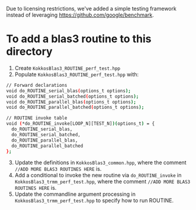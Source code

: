 Due to licensing restrictions, we've added a simple testing framework instead of
leveraging https://github.com/google/benchmark.
# To add a blas3 routine to this directory
1. Create `KokkosBlas3_ROUTINE_perf_test.hpp`
2. Populate `KokkosBlas3_ROUTINE_perf_test.hpp` with:
```bash
// Forward declarations
void do_ROUTINE_serial_blas(options_t options);
void do_ROUTINE_serial_batched(options_t options);
void do_ROUTINE_parallel_blas(options_t options);
void do_ROUTINE_parallel_batched(options_t options);

// ROUTINE invoke table
void (*do_ROUTINE_invoke[LOOP_N][TEST_N])(options_t) = {
  do_ROUTINE_serial_blas,
  do_ROUTINE_serial_batched,
  do_ROUTINE_parallel_blas,
  do_ROUTINE_parallel_batched
};
```
3. Update the definitions in `KokkosBlas3_common.hpp`, where the comment `//ADD MORE BLAS3 ROUTINES HERE` is.
4. Add a conditional to invoke the new routine via `do_ROUTINE_invoke` in
   `KokkosBlas3_trmm_perf_test.hpp`, where the comment `//ADD MORE BLAS3 ROUTINES HERE` is.
5. Update the commandline argument processing in
   `KokkosBlas3_trmm_perf_test.hpp` to specify how to run ROUTINE.

